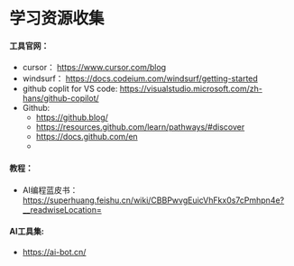 # 学习资源收集

#### 工具官网：
- cursor： https://www.cursor.com/blog
- windsurf： https://docs.codeium.com/windsurf/getting-started
- github coplit for VS code: https://visualstudio.microsoft.com/zh-hans/github-copilot/
- Github:
    - https://github.blog/
    - https://resources.github.com/learn/pathways/#discover
    - https://docs.github.com/en
    - 

#### 教程：
- AI编程蓝皮书： https://superhuang.feishu.cn/wiki/CBBPwvgEuicVhFkx0s7cPmhpn4e?__readwiseLocation=

#### AI工具集:
- https://ai-bot.cn/